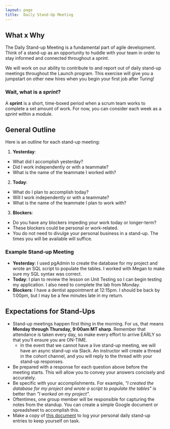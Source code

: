 ```yaml
---
layout: page
title:  Daily Stand-Up Meeting
---
```


## What x Why

The Daily Stand-up Meeting is a fundamental part of agile development. Think of a stand-up as an opportunity to huddle with your team in order to stay informed and connected throughout a *sprint*.

We will work on our ability to contribute to and report out of daily stand-up meetings throughout the Launch program. This exercise will give you a jumpstart on other new hires when you begin your first job after Turing!

### Wait, what is a *sprint*?

A **sprint** is a short, time-boxed period when a scrum team works to complete a set amount of work. For now, you can consider each week as a *sprint* within a module.

## General Outline

Here is an outline for each stand-up meeting:

1. **Yesterday**: 
  * What did I accomplish yesterday?
  * Did I work independently or with a teammate?
  * What is the name of the teammate I worked with?
2. **Today**: 
  * What do I plan to accomplish today?
  * Will I work independently or with a teammate? 
  * What is the name of the teammate I plan to work with?
3. **Blockers**:
  * Do you have any blockers impeding your work today or longer-term?
  * These blockers could be personal or work-related. 
  * You do not need to divulge your personal business in a stand-up. The times you will be available will suffice.

### Example Stand-up Meeting

* **Yesterday**: I used pgAdmin to create the database for my project and wrote an SQL script to populate the tables. I worked with Megan to make sure my SQL syntax was correct.
* **Today**: I plan to review the lesson on Unit Testing so I can begin testing my application. I also need to complete the lab from Monday.
* **Blockers**: I have a dentist appointment at 12:15pm. I should be back by 1:00pm, but I may be a few minutes late in my return.

## Expectations for Stand-Ups
* Stand-up meetings happen first thing in the morning. For us, that means **Monday through Thursday, 9:00am MT sharp**. Remember that attendance is taken every day, so make every effort to arrive EARLY so that you’ll ensure you are ON-TIME.
  * In the event that we cannot have a live stand-up meeting, we will have an async stand-up via Slack. An instructor will create a thread in the cohort channel, and you will reply to the thread with your stand-up responses.
* Be prepared with a response for each question above before the meeting starts. This will allow you to convey your answers concisely and accurately.
* Be specific with your accomplishments. For example, _"I created the database for my project and wrote a script to populate the tables"_ is better than _"I worked on my project"_.
* Oftentimes, one group member will be responsible for capturing the notes from the standup. You can create a simple Google document or spreadsheet to accomplish this. 
* Make a copy of [this document](https://docs.google.com/document/d/1plk7cegfcio7skNZ68p2_4ZH3OZh77wBkanuzrmTGYw/copy) to log your personal daily stand-up entries to keep yourself on task. 